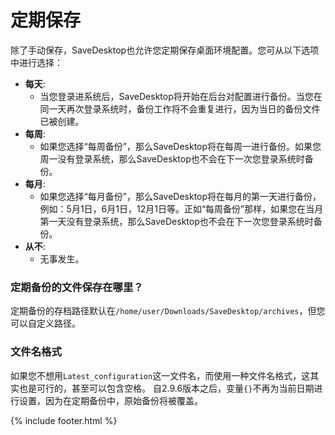 # 定期保存
除了手动保存，SaveDesktop也允许您定期保存桌面环境配置。您可从以下选项中进行选择：
- **每天**: 
  - 当您登录进系统后，SaveDesktop将开始在后台对配置进行备份。当您在同一天再次登录系统时，备份工作将不会重复进行，因为当日的备份文件已被创建。
- **每周**:
  - 如果您选择“每周备份”，那么SaveDesktop将在每周一进行备份。如果您周一没有登录系统，那么SaveDesktop也不会在下一次您登录系统时备份。
- **每月**:
  - 如果您选择“每月备份”，那么SaveDesktop将在每月的第一天进行备份，例如：5月1日，6月1日，12月1日等。正如“每周备份”那样，如果您在当月第一天没有登录系统，那么SaveDesktop也不会在下一次您登录系统时备份。
- **从不**:
  - 无事发生。

### 定期备份的文件保存在哪里？
定期备份的存档路径默认在`/home/user/Downloads/SaveDesktop/archives`，但您可以自定义路径。

### 文件名格式
如果您不想用`Latest_configuration`这一文件名，而使用一种文件名格式，这其实也是可行的，甚至可以包含空格。 自2.9.6版本之后，变量`{}`不再为当前日期进行设置，因为在定期备份中，原始备份将被覆盖。



{% include footer.html %}
